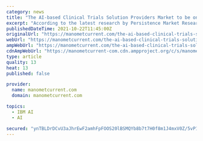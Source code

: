```yaml
---
category: news
title: "The AI-based Clinical Trials Solution Providers Market to be on the glossy terms amidst innovations in the forecast period"
excerpt: "According to the latest research by Persistence Market Research, the AI-based Clinic Trial Solution Providers market is set to witness a growth of 21.7% during the forecast period. Demand for AI-based Clinic Trial Solution Providers expects to witness stable recovery in the short-term,"
publishedDateTime: 2021-10-22T11:45:00Z
originalUrl: "https://manometcurrent.com/the-ai-based-clinical-trials-solution-providers-market-to-be-on-the-glossy-terms-amidst-innovations-in-the-forecast-period/"
webUrl: "https://manometcurrent.com/the-ai-based-clinical-trials-solution-providers-market-to-be-on-the-glossy-terms-amidst-innovations-in-the-forecast-period/"
ampWebUrl: "https://manometcurrent.com/the-ai-based-clinical-trials-solution-providers-market-to-be-on-the-glossy-terms-amidst-innovations-in-the-forecast-period/"
cdnAmpWebUrl: "https://manometcurrent-com.cdn.ampproject.org/c/s/manometcurrent.com/the-ai-based-clinical-trials-solution-providers-market-to-be-on-the-glossy-terms-amidst-innovations-in-the-forecast-period/"
type: article
quality: 13
heat: 13
published: false

provider:
  name: manometcurrent.com
  domain: manometcurrent.com

topics:
  - IBM AI
  - AI

secured: "ynTBLDrDCvU3aJhrEwF2amhFpFOOS20lBSMQYb8b7t7H0f8m1J4mxV0Z/5vP1fl9KeDH0HHzYmYuiIo5HXzYeYFvJUqzkvyDVgWmm0x+a+ke28XpntFHznKbwD/7Nbs2eTiklwzrX7DItJwn4PwvgBGhiuiWANCEh8t/PPcBDFYOj51PMQLn5kOKJMw/OT2eyW6gQZrhErcXon4U+O8NBurw34jEZ3LecoCmRWxMt48R+aWTJoXXU7Vjb2FZFQzl3+2A17YcWQ/RZq2lnEHb+PvwiJzJgeCNEsgI2vgEAAYHDNN2kdsoIqem25eWcnM1gvNYxadyOKB+OzCgb7tMqt/IRVja5XKEtIzeb2LRtik=;2FsV/RMPOW/pOF/8CjZmSg=="
---
```


